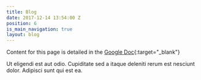 ```yaml
---
title: Blog
date: 2017-12-14 13:54:00 Z
position: 6
is_main_navigation: true
layout: blog
---
```

Content for this page is detailed in the
[Google Doc](https://drive.google.com/open?id=1hm_Hj7tw1PCTqSBGFyPfx19SSUFVvlbKOzdtNywBX9k){:target="_blank"}

Ut eligendi est aut odio. Cupiditate sed a itaque deleniti rerum est nesciunt dolor. Adipisci sunt qui est ea.